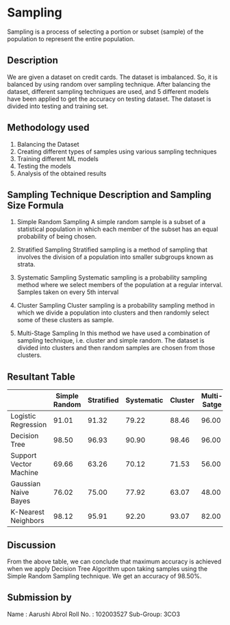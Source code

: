 # Sampling
Sampling is a process of selecting a portion or subset (sample) of the population to represent the entire population.

## Description
We are given a dataset on credit cards. The dataset is imbalanced. So, it is balanced by using random over sampling technique. After balancing the dataset, different sampling techniques are used, and 5 different models have been applied to get the accuracy on testing dataset. The dataset is divided into testing and training set.

## Methodology used
1. Balancing the Dataset
2. Creating different types of samples using various sampling techniques
3. Training different ML models
4. Testing the models
5. Analysis of the obtained results

## Sampling Technique Description and Sampling Size Formula

1. Simple Random Sampling
A simple random sample is a subset of a statistical population in which each member of the subset has an equal probability of being chosen.

2. Stratified Sampling
Stratified sampling is a method of sampling that involves the division of a population into smaller subgroups known as strata.

3. Systematic Sampling
Systematic sampling is a probability sampling method where we select members of the population at a regular interval.
Samples taken on every 5th interval

4. Cluster Sampling
Cluster sampling is a probability sampling method in which we divide a population into clusters and then randomly select some of these clusters as sample.

5. Multi-Stage Sampling
In this method we have used a combination of sampling technique, i.e. cluster and simple random. The dataset is divided into clusters and then random samples are chosen from those clusters.


## Resultant Table
|                        | Simple Random | Stratified | Systematic | Cluster | Multi-Satge |
| ---------------------- | ------------- | ---------- | ---------- | ------- | ----------- |
| Logistic Regression    |91.01          |91.32       |79.22       |88.46    |96.00        |
| Decision Tree          |98.50          |96.93       |90.90       |98.46    |96.00        |
| Support Vector Machine |69.66          |63.26       |70.12       |71.53    |56.00        |
| Gaussian Naive Bayes   |76.02          |75.00       |77.92       |63.07    |48.00        |
| K-Nearest Neighbors    |98.12          |95.91       |92.20       |93.07    |82.00        |

## Discussion
From the above table, we can conclude that maximum accuracy is achieved when we apply Decision Tree Algorithm upon taking samples using the Simple Random Sampling technique. We get an accuracy of 98.50%.


## Submission by
Name : Aarushi Abrol
Roll No. : 102003527
Sub-Group: 3CO3
